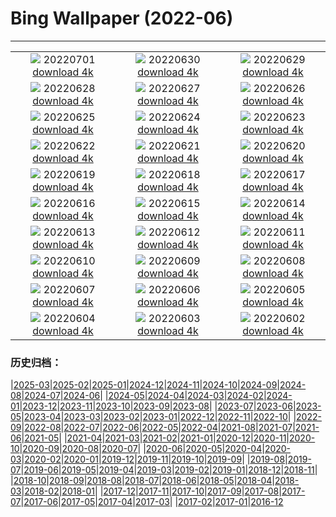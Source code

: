 # Bing Wallpaper (2022-06)
**************
| | | |
| :----: | :----: | :----: |
| ![](https://www.bing.com/th?id=OHR.WeatherGirls_FR-FR3672739777_1920x1080.jpg) 20220701 [download 4k](https://www.bing.com/th?id=OHR.WeatherGirls_FR-FR3672739777_UHD.jpg) | ![](https://www.bing.com/th?id=OHR.AcramanCrater_FR-FR3921593709_1920x1080.jpg) 20220630 [download 4k](https://www.bing.com/th?id=OHR.AcramanCrater_FR-FR3921593709_UHD.jpg) | ![](https://www.bing.com/th?id=OHR.PhangNgaBay_FR-FR3669200458_1920x1080.jpg) 20220629 [download 4k](https://www.bing.com/th?id=OHR.PhangNgaBay_FR-FR3669200458_UHD.jpg) |
| ![](https://www.bing.com/th?id=OHR.TafilaletOasis_FR-FR3420203833_1920x1080.jpg) 20220628 [download 4k](https://www.bing.com/th?id=OHR.TafilaletOasis_FR-FR3420203833_UHD.jpg) | ![](https://www.bing.com/th?id=OHR.ValensoleLavender_FR-FR3212811233_1920x1080.jpg) 20220627 [download 4k](https://www.bing.com/th?id=OHR.ValensoleLavender_FR-FR3212811233_UHD.jpg) | ![](https://www.bing.com/th?id=OHR.BBMomCub_FR-FR4105345505_1920x1080.jpg) 20220626 [download 4k](https://www.bing.com/th?id=OHR.BBMomCub_FR-FR4105345505_UHD.jpg) |
| ![](https://www.bing.com/th?id=OHR.Pride2022_FR-FR2967333702_1920x1080.jpg) 20220625 [download 4k](https://www.bing.com/th?id=OHR.Pride2022_FR-FR2967333702_UHD.jpg) | ![](https://www.bing.com/th?id=OHR.CenoteDiver_FR-FR2421200815_1920x1080.jpg) 20220624 [download 4k](https://www.bing.com/th?id=OHR.CenoteDiver_FR-FR2421200815_UHD.jpg) | ![](https://www.bing.com/th?id=OHR.MostarBridge_FR-FR2128741987_1920x1080.jpg) 20220623 [download 4k](https://www.bing.com/th?id=OHR.MostarBridge_FR-FR2128741987_UHD.jpg) |
| ![](https://www.bing.com/th?id=OHR.AmazonianEcuador_FR-FR1437514029_1920x1080.jpg) 20220622 [download 4k](https://www.bing.com/th?id=OHR.AmazonianEcuador_FR-FR1437514029_UHD.jpg) | ![](https://www.bing.com/th?id=OHR.Musique_FR-FR4597442264_1920x1080.jpg) 20220621 [download 4k](https://www.bing.com/th?id=OHR.Musique_FR-FR4597442264_UHD.jpg) | ![](https://www.bing.com/th?id=OHR.SwallowtailFlower_FR-FR0923190849_1920x1080.jpg) 20220620 [download 4k](https://www.bing.com/th?id=OHR.SwallowtailFlower_FR-FR0923190849_UHD.jpg) |
| ![](https://www.bing.com/th?id=OHR.DianeRiders_FR-FR4408911188_1920x1080.jpg) 20220619 [download 4k](https://www.bing.com/th?id=OHR.DianeRiders_FR-FR4408911188_UHD.jpg) | ![](https://www.bing.com/th?id=OHR.CelebratingSurfing_FR-FR0631069361_1920x1080.jpg) 20220618 [download 4k](https://www.bing.com/th?id=OHR.CelebratingSurfing_FR-FR0631069361_UHD.jpg) | ![](https://www.bing.com/th?id=OHR.Balsamroot_FR-FR0245326282_1920x1080.jpg) 20220617 [download 4k](https://www.bing.com/th?id=OHR.Balsamroot_FR-FR0245326282_UHD.jpg) |
| ![](https://www.bing.com/th?id=OHR.SeonamTemple_FR-FR3519269854_1920x1080.jpg) 20220616 [download 4k](https://www.bing.com/th?id=OHR.SeonamTemple_FR-FR3519269854_UHD.jpg) | ![](https://www.bing.com/th?id=OHR.ClingmansDome_FR-FR3375469523_1920x1080.jpg) 20220615 [download 4k](https://www.bing.com/th?id=OHR.ClingmansDome_FR-FR3375469523_UHD.jpg) | ![](https://www.bing.com/th?id=OHR.MuseumMile_FR-FR3219192937_1920x1080.jpg) 20220614 [download 4k](https://www.bing.com/th?id=OHR.MuseumMile_FR-FR3219192937_UHD.jpg) |
| ![](https://www.bing.com/th?id=OHR.OkavangoElephant_FR-FR3084806312_1920x1080.jpg) 20220613 [download 4k](https://www.bing.com/th?id=OHR.OkavangoElephant_FR-FR3084806312_UHD.jpg) | ![](https://www.bing.com/th?id=OHR.SierraPonce_FR-FR2942722604_1920x1080.jpg) 20220612 [download 4k](https://www.bing.com/th?id=OHR.SierraPonce_FR-FR2942722604_UHD.jpg) | ![](https://www.bing.com/th?id=OHR.LeMans_FR-FR2807860617_1920x1080.jpg) 20220611 [download 4k](https://www.bing.com/th?id=OHR.LeMans_FR-FR2807860617_UHD.jpg) |
| ![](https://www.bing.com/th?id=OHR.CRPoppies_FR-FR2658875852_1920x1080.jpg) 20220610 [download 4k](https://www.bing.com/th?id=OHR.CRPoppies_FR-FR2658875852_UHD.jpg) | ![](https://www.bing.com/th?id=OHR.SweetheartAbbey_FR-FR2528741109_1920x1080.jpg) 20220609 [download 4k](https://www.bing.com/th?id=OHR.SweetheartAbbey_FR-FR2528741109_UHD.jpg) | ![](https://www.bing.com/th?id=OHR.CommonDolphin_FR-FR2399309224_1920x1080.jpg) 20220608 [download 4k](https://www.bing.com/th?id=OHR.CommonDolphin_FR-FR2399309224_UHD.jpg) |
| ![](https://www.bing.com/th?id=OHR.HaagaRhododendron_FR-FR2267161076_1920x1080.jpg) 20220607 [download 4k](https://www.bing.com/th?id=OHR.HaagaRhododendron_FR-FR2267161076_UHD.jpg) | ![](https://www.bing.com/th?id=OHR.IndigoBunting_FR-FR2113484351_1920x1080.jpg) 20220606 [download 4k](https://www.bing.com/th?id=OHR.IndigoBunting_FR-FR2113484351_UHD.jpg) | ![](https://www.bing.com/th?id=OHR.RapadalenSNP_FR-FR1908593971_1920x1080.jpg) 20220605 [download 4k](https://www.bing.com/th?id=OHR.RapadalenSNP_FR-FR1908593971_UHD.jpg) |
| ![](https://www.bing.com/th?id=OHR.CoteSauvage_FR-FR1773516186_1920x1080.jpg) 20220604 [download 4k](https://www.bing.com/th?id=OHR.CoteSauvage_FR-FR1773516186_UHD.jpg) | ![](https://www.bing.com/th?id=OHR.MoabCycling_FR-FR1625771399_1920x1080.jpg) 20220603 [download 4k](https://www.bing.com/th?id=OHR.MoabCycling_FR-FR1625771399_UHD.jpg) | ![](https://www.bing.com/th?id=OHR.QueenJubilee_FR-FR0997518990_1920x1080.jpg) 20220602 [download 4k](https://www.bing.com/th?id=OHR.QueenJubilee_FR-FR0997518990_UHD.jpg) |

### 历史归档：

|[2025-03](/2025-03/2025-03.md)|[2025-02](/2025-02/2025-02.md)|[2025-01](/2025-01/2025-01.md)|[2024-12](/2024-12/2024-12.md)|[2024-11](/2024-11/2024-11.md)|[2024-10](/2024-10/2024-10.md)|[2024-09](/2024-09/2024-09.md)|[2024-08](/2024-08/2024-08.md)|[2024-07](/2024-07/2024-07.md)|[2024-06](/2024-06/2024-06.md)|
|[2024-05](/2024-05/2024-05.md)|[2024-04](/2024-04/2024-04.md)|[2024-03](/2024-03/2024-03.md)|[2024-02](/2024-02/2024-02.md)|[2024-01](/2024-01/2024-01.md)|[2023-12](/2023-12/2023-12.md)|[2023-11](/2023-11/2023-11.md)|[2023-10](/2023-10/2023-10.md)|[2023-09](/2023-09/2023-09.md)|[2023-08](/2023-08/2023-08.md)|
|[2023-07](/2023-07/2023-07.md)|[2023-06](/2023-06/2023-06.md)|[2023-05](/2023-05/2023-05.md)|[2023-04](/2023-04/2023-04.md)|[2023-03](/2023-03/2023-03.md)|[2023-02](/2023-02/2023-02.md)|[2023-01](/2023-01/2023-01.md)|[2022-12](/2022-12/2022-12.md)|[2022-11](/2022-11/2022-11.md)|[2022-10](/2022-10/2022-10.md)|
|[2022-09](/2022-09/2022-09.md)|[2022-08](/2022-08/2022-08.md)|[2022-07](/2022-07/2022-07.md)|[2022-06](/2022-06/2022-06.md)|[2022-05](/2022-05/2022-05.md)|[2022-04](/2022-04/2022-04.md)|[2021-08](/2021-08/2021-08.md)|[2021-07](/2021-07/2021-07.md)|[2021-06](/2021-06/2021-06.md)|[2021-05](/2021-05/2021-05.md)|
|[2021-04](/2021-04/2021-04.md)|[2021-03](/2021-03/2021-03.md)|[2021-02](/2021-02/2021-02.md)|[2021-01](/2021-01/2021-01.md)|[2020-12](/2020-12/2020-12.md)|[2020-11](/2020-11/2020-11.md)|[2020-10](/2020-10/2020-10.md)|[2020-09](/2020-09/2020-09.md)|[2020-08](/2020-08/2020-08.md)|[2020-07](/2020-07/2020-07.md)|
|[2020-06](/2020-06/2020-06.md)|[2020-05](/2020-05/2020-05.md)|[2020-04](/2020-04/2020-04.md)|[2020-03](/2020-03/2020-03.md)|[2020-02](/2020-02/2020-02.md)|[2020-01](/2020-01/2020-01.md)|[2019-12](/2019-12/2019-12.md)|[2019-11](/2019-11/2019-11.md)|[2019-10](/2019-10/2019-10.md)|[2019-09](/2019-09/2019-09.md)|
|[2019-08](/2019-08/2019-08.md)|[2019-07](/2019-07/2019-07.md)|[2019-06](/2019-06/2019-06.md)|[2019-05](/2019-05/2019-05.md)|[2019-04](/2019-04/2019-04.md)|[2019-03](/2019-03/2019-03.md)|[2019-02](/2019-02/2019-02.md)|[2019-01](/2019-01/2019-01.md)|[2018-12](/2018-12/2018-12.md)|[2018-11](/2018-11/2018-11.md)|
|[2018-10](/2018-10/2018-10.md)|[2018-09](/2018-09/2018-09.md)|[2018-08](/2018-08/2018-08.md)|[2018-07](/2018-07/2018-07.md)|[2018-06](/2018-06/2018-06.md)|[2018-05](/2018-05/2018-05.md)|[2018-04](/2018-04/2018-04.md)|[2018-03](/2018-03/2018-03.md)|[2018-02](/2018-02/2018-02.md)|[2018-01](/2018-01/2018-01.md)|
|[2017-12](/2017-12/2017-12.md)|[2017-11](/2017-11/2017-11.md)|[2017-10](/2017-10/2017-10.md)|[2017-09](/2017-09/2017-09.md)|[2017-08](/2017-08/2017-08.md)|[2017-07](/2017-07/2017-07.md)|[2017-06](/2017-06/2017-06.md)|[2017-05](/2017-05/2017-05.md)|[2017-04](/2017-04/2017-04.md)|[2017-03](/2017-03/2017-03.md)|
|[2017-02](/2017-02/2017-02.md)|[2017-01](/2017-01/2017-01.md)|[2016-12](/2016-12/2016-12.md)